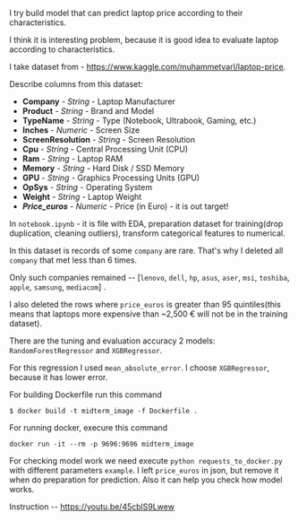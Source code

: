 I try build model that can predict laptop price according to their characteristics.

I think it is interesting problem, because it is good idea to evaluate laptop according to characteristics.  

I take dataset from - https://www.kaggle.com/muhammetvarl/laptop-price.

Describe columns from this dataset:
* **Company** - *String* - Laptop Manufacturer
* **Product** - *String* - Brand and Model
* **TypeName** - *String* - Type (Notebook, Ultrabook, Gaming, etc.)
* **Inches** - *Numeric* - Screen Size
* **ScreenResolution** - *String* - Screen Resolution
* **Cpu** - *String* - Central Processing Unit (CPU)
* **Ram** - *String* - Laptop RAM
* **Memory** - *String* - Hard Disk / SSD Memory
* **GPU** - *String* - Graphics Processing Units (GPU)
* **OpSys** - *String* - Operating System
* **Weight** - *String* - Laptop Weight
* **_Price_euros_** - *Numeric* - Price (in Euro) - it is out target!


In `notebook.ipynb` - it is file with EDA, preparation dataset for training(drop duplication, cleaning outliers), 
transform categorical features to numerical. 

In this dataset is records of some `company` are rare. That's why I deleted all `company` that met less than 6 times.

Only such companies remained -- [`lenovo`, `dell`, `hp`, `asus`, `aser`, `msi`, `toshiba`, `apple`, `samsung`, `mediacom`] .

I also deleted the rows where `price_euros` is greater than 95 quintiles(this means that laptops more expensive than ~2,500 € will not be in the training dataset).

There are the tuning and evaluation accuracy  2 models: `RandomForestRegressor` and `XGBRegressor`.

For this regression I used `mean_absolute_error`. I choose `XGBRegressor`, because it has lower error.




For building Dockerfile run this command 

```
$ docker build -t midterm_image -f Dockerfile .
```

For running docker, execure this command 

```
docker run -it --rm -p 9696:9696 midterm_image
```


For checking model work we need execute `python requests_to_docker.py` with different parameters `example`. I left `price_euros` in json, 
but remove it when do preparation for prediction. Also it can help you check how model works.

Instruction -- https://youtu.be/45cblS9Lwew
